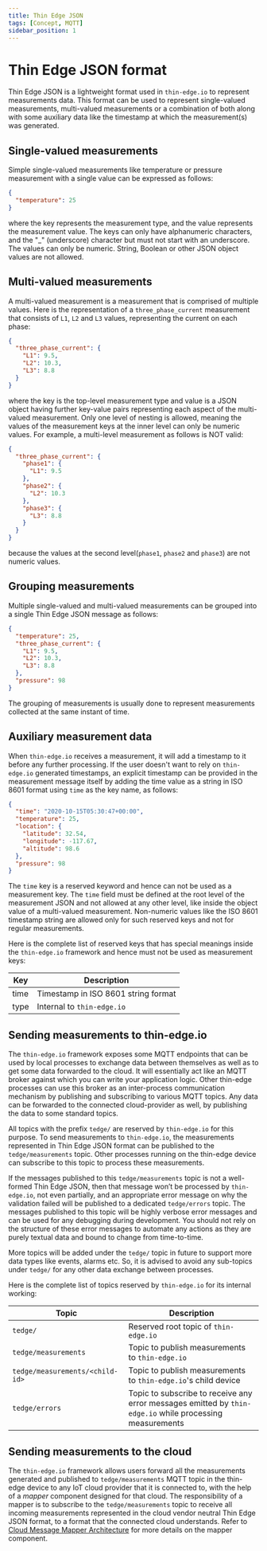 ```yaml
---
title: Thin Edge JSON
tags: [Concept, MQTT]
sidebar_position: 1
---
```


# Thin Edge JSON format

Thin Edge JSON is a lightweight format used in `thin-edge.io` to represent measurements data.
This format can be used to represent single-valued measurements, multi-valued measurements
or a combination of both along with some auxiliary data like the timestamp at which the measurement(s) was generated.

## Single-valued measurements

Simple single-valued measurements like temperature or pressure measurement with a single value can be expressed as follows:

```json
{
  "temperature": 25
}
```

where the key represents the measurement type, and the value represents the measurement value.
The keys can only have alphanumeric characters, and the "_" (underscore) character but must not start with an underscore.
The values can only be numeric.
String, Boolean or other JSON object values are not allowed.

## Multi-valued measurements

A multi-valued measurement is a measurement that is comprised of multiple values. Here is the representation of a
`three_phase_current` measurement that consists of `L1`, `L2` and `L3` values, representing the current on each phase:

```json
{
  "three_phase_current": {
    "L1": 9.5,
    "L2": 10.3,
    "L3": 8.8
  }
}
```

where the key is the top-level measurement type and value is a JSON object having further key-value pairs 
representing each aspect of the multi-valued measurement.
Only one level of nesting is allowed, meaning the values of the measurement keys at the inner level can only be numeric values.
For example, a multi-level measurement as follows is NOT valid: 

```json
{
  "three_phase_current": {
    "phase1": {
      "L1": 9.5
    },
    "phase2": {
      "L2": 10.3
    },
    "phase3": {
      "L3": 8.8
    }
  }
}
```

because the values at the second level(`phase1`, `phase2` and `phase3`) are not numeric values.

## Grouping measurements

Multiple single-valued and multi-valued measurements can be grouped into a single Thin Edge JSON message as follows:

```json
{
  "temperature": 25,
  "three_phase_current": {
    "L1": 9.5,
    "L2": 10.3,
    "L3": 8.8
  },
  "pressure": 98
}
```

The grouping of measurements is usually done to represent measurements collected at the same instant of time.

## Auxiliary measurement data

When `thin-edge.io` receives a measurement, it will add a timestamp to it before any further processing.
If the user doesn't want to rely on `thin-edge.io` generated timestamps,
an explicit timestamp can be provided in the measurement message itself by adding the time value as a string 
in ISO 8601 format using `time` as the key name, as follows:

```json
{
  "time": "2020-10-15T05:30:47+00:00",
  "temperature": 25,
  "location": {
    "latitude": 32.54,
    "longitude": -117.67,
    "altitude": 98.6
  },
  "pressure": 98
}
```

The `time` key is a reserved keyword and hence can not be used as a measurement key.
The `time` field must be defined at the root level of the measurement JSON and not allowed at any other level,
like inside the object value of a multi-valued measurement.
Non-numeric values like the ISO 8601 timestamp string are allowed only for such reserved keys and not for regular measurements. 

Here is the complete list of reserved keys that has special meanings inside the `thin-edge.io` framework
and hence must not be used as measurement keys:

| Key | Description |
| --- | --- |
| time | Timestamp in ISO 8601 string format |
| type | Internal to `thin-edge.io` |

## Sending measurements to thin-edge.io

The `thin-edge.io` framework exposes some MQTT endpoints that can be used by local processes
to exchange data between themselves as well as to get some data forwarded to the cloud.
It will essentially act like an MQTT broker against which you can write your application logic.
Other thin-edge processes can use this broker as an inter-process communication mechanism by publishing and 
subscribing to various MQTT topics.
Any data can be forwarded to the connected cloud-provider as well, by publishing the data to some standard topics.

All topics with the prefix `tedge/` are reserved by `thin-edge.io` for this purpose.
To send measurements to `thin-edge.io`, the measurements represented in Thin Edge JSON format can be published 
to the `tedge/measurements` topic.
Other processes running on the thin-edge device can subscribe to this topic to process these measurements.

If the messages published to this `tedge/measurements` topic is not a well-formed Thin Edge JSON, 
then that message won’t be processed by `thin-edge.io`, not even partially,
and an appropriate error message on why the validation failed will be published to a dedicated `tedge/errors` topic.
The messages published to this topic will be highly verbose error messages and can be used for any debugging during development.
You should not rely on the structure of these error messages to automate any actions as they are purely textual data 
and bound to change from time-to-time.

More topics will be added under the `tedge/` topic in future to support more data types like events, alarms etc.
So, it is advised to avoid any sub-topics under `tedge/` for any other data exchange between processes.

Here is the complete list of topics reserved by `thin-edge.io` for its internal working:

| Topic | Description |
| --- | --- |
| `tedge/` | Reserved root topic of `thin-edge.io` |
| `tedge/measurements` | Topic to publish measurements to `thin-edge.io` |
| `tedge/measurements/<child-id>` | Topic to publish measurements to `thin-edge.io`'s child device |
| `tedge/errors` | Topic to subscribe to receive any error messages emitted by `thin-edge.io` while processing measurements|

## Sending measurements to the cloud

The `thin-edge.io` framework allows users forward all the measurements generated and published to
`tedge/measurements` MQTT topic in the thin-edge device to any IoT cloud provider that it is connected to,
with the help of a *mapper* component designed for that cloud.
The responsibility of a mapper is to subscribe to the `tedge/measurements` topic to receive all incoming measurements 
represented in the cloud vendor neutral Thin Edge JSON format, to a format that the connected cloud understands.
Refer to [Cloud Message Mapper Architecture](./tedge-mapper.md) for more details on the mapper component.
